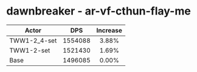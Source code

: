 # dawnbreaker - ar-vf-cthun-flay-me
| Actor | DPS | Increase |
|---|:---:|:---:|
|TWW1-2_4-set|1554088|3.88%|
|TWW1-2-set|1521430|1.69%|
|Base|1496085|0.00%|
